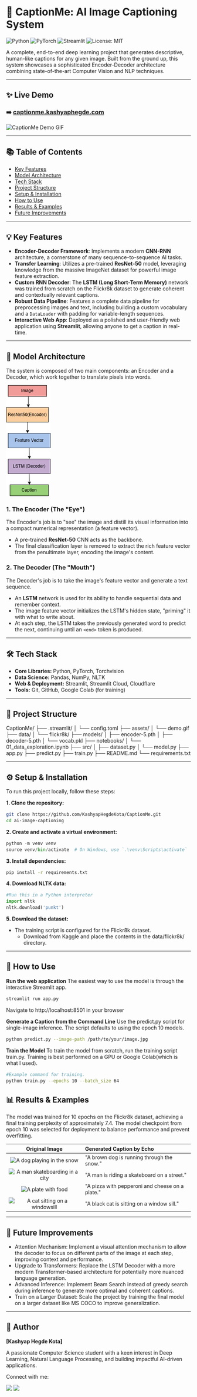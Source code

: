 # 📸 CaptionMe: AI Image Captioning System

![Python](https://img.shields.io/badge/Python-3.8%2B-blue?style=for-the-badge&logo=python)
![PyTorch](https://img.shields.io/badge/PyTorch-EE4C2C?style=for-the-badge&logo=pytorch)
![Streamlit](https://img.shields.io/badge/Streamlit-FF4B4B?style=for-the-badge&logo=streamlit)
![License: MIT](https://img.shields.io/badge/License-MIT-yellow?style=for-the-badge)

A complete, end-to-end deep learning project that generates descriptive, human-like captions for any given image. Built from the ground up, this system showcases a sophisticated Encoder-Decoder architecture combining state-of-the-art Computer Vision and NLP techniques.

---

## ✨ Live Demo

### ➡️ [captionme.kashyaphegde.com](http://captionme.kashyaphegde.com)

![CaptionMe Demo GIF](assets/demo.gif)

---

## 📚 Table of Contents

- [Key Features](#-key-features)
- [Model Architecture](#-model-architecture)
- [Tech Stack](#-tech-stack)
- [Project Structure](#-project-structure)
- [Setup & Installation](#-setup--installation)
- [How to Use](#-how-to-use)
- [Results & Examples](#-results--examples)
- [Future Improvements](#-future-improvements)

---

## 💡 Key Features

- **Encoder-Decoder Framework**: Implements a modern **CNN-RNN** architecture, a cornerstone of many sequence-to-sequence AI tasks.
- **Transfer Learning**: Utilizes a pre-trained **ResNet-50** model, leveraging knowledge from the massive ImageNet dataset for powerful image feature extraction.
- **Custom RNN Decoder**: The **LSTM (Long Short-Term Memory)** network was trained from scratch on the Flickr8k dataset to generate coherent and contextually relevant captions.
- **Robust Data Pipeline**: Features a complete data pipeline for preprocessing images and text, including building a custom vocabulary and a `DataLoader` with padding for variable-length sequences.
- **Interactive Web App**: Deployed as a polished and user-friendly web application using **Streamlit**, allowing anyone to get a caption in real-time.

---

## 🧠 Model Architecture

The system is composed of two main components: an Encoder and a Decoder, which work together to translate pixels into words.

![Architecture Diagram](assets/Untitled%20Diagram.drawio.png)

### 1. The Encoder (The "Eye")

The Encoder's job is to "see" the image and distill its visual information into a compact numerical representation (a feature vector).

- A pre-trained **ResNet-50** CNN acts as the backbone.
- The final classification layer is removed to extract the rich feature vector from the penultimate layer, encoding the image's content.

### 2. The Decoder (The "Mouth")

The Decoder's job is to take the image's feature vector and generate a text sequence.

- An **LSTM** network is used for its ability to handle sequential data and remember context.
- The image feature vector initializes the LSTM's hidden state, "priming" it with what to write about.
- At each step, the LSTM takes the previously generated word to predict the next, continuing until an `<end>` token is produced.

---

## 🛠️ Tech Stack

- **Core Libraries:** Python, PyTorch, Torchvision
- **Data Science:** Pandas, NumPy, NLTK
- **Web & Deployment:** Streamlit, Streamlit Cloud, Cloudflare
- **Tools:** Git, GitHub, Google Colab (for training)

---

## 📂 Project Structure

CaptionMe/
├── .streamlit/
│ └── config.toml
├── assets/
│ └── demo.gif
├── data/
│ └── flickr8k/
├── models/
│ ├── encoder-5.pth
│ ├── decoder-5.pth
│ └── vocab.pkl
├── notebooks/
│ └── 01_data_exploration.ipynb
├── src/
│ ├── dataset.py
│ └── model.py
├── app.py
├── predict.py
├── train.py
├── README.md
└── requirements.txt

---

## ⚙️ Setup & Installation

To run this project locally, follow these steps:

**1. Clone the repository:**

```bash
git clone https://github.com/KashyapHegdeKota/CaptionMe.git
cd ai-image-captioning
```

**2. Create and activate a virtual environment:**

```python
python -m venv venv
source venv/bin/activate  # On Windows, use `.\venv\Scripts\activate`
```

**3. Install dependencies:**

```bash
pip install -r requirements.txt
```

**4. Download NLTK data:**

```python
#Run this in a Python interpreter
import nltk
nltk.download('punkt')
```

**5. Download the dataset:**

- The training script is configured for the Flickr8k dataset.
  - Download from Kaggle and place the contents in the data/flickr8k/ directory.

---

## 🚀 How to Use

**Run the web application**
The easiest way to use the model is through the interactive Streamlit app.

```bash
streamlit run app.py
```

Navigate to http://localhost:8501 in your browser

**Generate a Caption from the Command Line**
Use the predict.py script for single-image inference. The script defaults to using the epoch 10 models.

```bash
python predict.py --image-path /path/to/your/image.jpg
```

**Train the Model**
To train the model from scratch, run the training script train.py. Training is best performed on a GPU or Google Colab(which is what I used).

```bash
#Example command for training.
python train.py --epochs 10 --batch_size 64
```

## 📊 Results & Examples

The model was trained for 10 epochs on the Flickr8k dataset, achieving a final training perplexity of approximately 7.4. The model checkpoint from epoch 10 was selected for deployment to balance performance and prevent overfitting.

|                                                   Original Image                                                   | Generated Caption by Echo                       |
| :----------------------------------------------------------------------------------------------------------------: | :---------------------------------------------- |
|    <img src="https://images.unsplash.com/photo-1548199973-03cce0bbc87b?w=400" alt="A dog playing in the snow">     | "A brown dog is running through the snow."      |
|  <img src="https://images.unsplash.com/photo-1542296332-9a579a944322?w=400" alt="A man skateboarding in a city">   | "A man is riding a skateboard on a street."     |
|       <img src="https://images.unsplash.com/photo-1565299624946-b28f40a0ae38?w=400" alt="A plate with food">       | "A pizza with pepperoni and cheese on a plate." |
| <img src="https://images.unsplash.com/photo-1507035895480-2b3156c31fc8?w=400" alt="A cat sitting on a windowsill"> | "A black cat is sitting on a window sill."      |

---

## 🔮 Future Improvements

- Attention Mechanism: Implement a visual attention mechanism to allow the decoder to focus on different parts of the image at each step, improving context and performance.
- Upgrade to Transformers: Replace the LSTM Decoder with a more modern Transformer-based architecture for potentially more nuanced language generation.
- Advanced Inference: Implement Beam Search instead of greedy search during inference to generate more optimal and coherent captions.
- Train on a Larger Dataset: Scale the project by training the final model on a larger dataset like MS COCO to improve generalization.

---

## 👤 Author

**[Kashyap Hegde Kota]**

A passionate Computer Science student with a keen interest in Deep Learning, Natural Language Processing, and building impactful AI-driven applications.

Connect with me:

[<img src="https://img.shields.io/badge/linkedin-%230077B5.svg?&style=for-the-badge&logo=linkedin&logoColor=white" />](https://www.linkedin.com/in/kashyap-hegde-kota/)
[<img src = "https://img.shields.io/badge/github-%23121011.svg?&style=for-the-badge&logo=github&logoColor=white">](https://github.com/KashyapHegdeKota)
